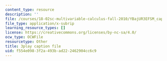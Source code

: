 ```yaml
---
content_type: resource
description: ''
file: /courses/18-02sc-multivariable-calculus-fall-2010/YBajUR3EFSM_captions.vtt
file_type: application/x-subrip
learning_resource_types: []
license: https://creativecommons.org/licenses/by-nc-sa/4.0/
ocw_type: OCWFile
resourcetype: Other
title: 3play caption file
uid: f554e098-3f2a-493b-ad22-2462904cc6c9
---
```

